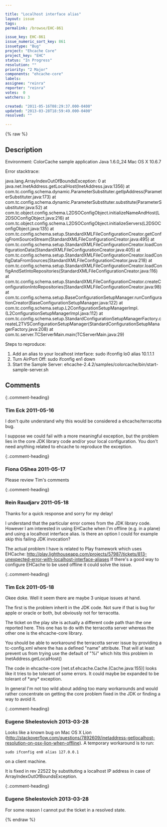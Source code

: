 ```yaml
---

title: "Localhost interface alias"
layout: issue
tags: 
permalink: /browse/EHC-861

issue_key: EHC-861
issue_numeric_sort_key: 861
issuetype: "Bug"
project: "Ehcache Core"
project_key: "EHC"
status: "In Progress"
resolution: ""
priority: "2 Major"
components: "ehcache-core"
labels: 
assignee: "reinra"
reporter: "reinra"
votes:  0
watchers: 3

created: "2011-05-16T08:29:37.000-0400"
updated: "2013-03-28T18:59:49.000-0400"
resolved: ""

---
```




{% raw %}



## Description

<div markdown="1" class="description">

Environment:
ColorCache sample application
Java 1.6.0\_24 
Mac OS X 10.6.7

Error stacktrace:

java.lang.ArrayIndexOutOfBoundsException: 0
	at java.net.InetAddress.getLocalHost(InetAddress.java:1356)
	at com.tc.config.schema.dynamic.ParameterSubstituter.getIpAddress(ParameterSubstituter.java:173)
	at com.tc.config.schema.dynamic.ParameterSubstituter.substitute(ParameterSubstituter.java:52)
	at com.tc.object.config.schema.L2DSOConfigObject.initializeNameAndHost(L2DSOConfigObject.java:216)
	at com.tc.object.config.schema.L2DSOConfigObject.initializeServers(L2DSOConfigObject.java:135)
	at com.tc.config.schema.setup.StandardXMLFileConfigurationCreator.getConfigFromSourceStream(StandardXMLFileConfigurationCreator.java:495)
	at com.tc.config.schema.setup.StandardXMLFileConfigurationCreator.loadConfigurationData(StandardXMLFileConfigurationCreator.java:405)
	at com.tc.config.schema.setup.StandardXMLFileConfigurationCreator.loadConfigDataFromSources(StandardXMLFileConfigurationCreator.java:218)
	at com.tc.config.schema.setup.StandardXMLFileConfigurationCreator.loadConfigAndSetIntoRepositories(StandardXMLFileConfigurationCreator.java:116)
	at com.tc.config.schema.setup.StandardXMLFileConfigurationCreator.createConfigurationIntoRepositories(StandardXMLFileConfigurationCreator.java:98)
	at com.tc.config.schema.setup.BaseConfigurationSetupManager.runConfigurationCreator(BaseConfigurationSetupManager.java:122)
	at com.tc.config.schema.setup.L2ConfigurationSetupManagerImpl.<init>(L2ConfigurationSetupManagerImpl.java:112)
	at com.tc.config.schema.setup.StandardConfigurationSetupManagerFactory.createL2TVSConfigurationSetupManager(StandardConfigurationSetupManagerFactory.java:208)
	at com.tc.server.TCServerMain.main(TCServerMain.java:29)

Steps to reproduce:

1. Add an alias to your localhost interface: sudo ifconfig lo0 alias 10.1.1.1
2. Turn AirPort Off: sudo ifconfig en1 down
3. Start the Sample Server: ehcache-2.4.2/samples/colorcache/bin/start-sample-server.sh


</div>

## Comments


{:.comment-heading}
### **Tim Eck** <span class="date">2011-05-16</span>

<div markdown="1" class="comment">

I don't quite understand why this would be considered a ehcache/terracotta bug. 

I suppose we could fail with a more meaningful exception, but the problem lies in the core JDK library code and/or your local configuration. You don't need anything related to ehcache to reproduce the exception. 



</div>


{:.comment-heading}
### **Fiona OShea** <span class="date">2011-05-17</span>

<div markdown="1" class="comment">

Please review Tim's comments

</div>


{:.comment-heading}
### **Rein Raudjarv** <span class="date">2011-05-18</span>

<div markdown="1" class="comment">

Thanks for a quick response and sorry for my delay!

I understand that the particular error comes from the JDK library code.
However I am interested in using EHCache when I'm offline (e.g. in a plane) and using a localhost interface alias.
Is there an option I could for example skip this failing JDK invocation?

The actual problem I have is related to Play framework which uses EHCache:
http://play.lighthouseapp.com/projects/57987/tickets/813-unexpected-error-with-localhost-interface-aliases 
If there's a good way to configure EHCache to be used offline it could solve the issue.

</div>


{:.comment-heading}
### **Tim Eck** <span class="date">2011-05-18</span>

<div markdown="1" class="comment">

Okee doke. Well it seem there are maybe 3 unique issues at hand. 

The first is the problem inherit in the JDK code. Not sure if that is bug for apple or oracle or both, but obviously not for terracotta.

The ticket on the play site is actually a different code path than the one reported here. This one has to do with the terracotta server whereas the other one is the ehcache-core library. 

You should be able to workaround the terracotta server issue by providing a tc-config.xml where the <server> has a defined "name" attribute. That will at least prevent us from trying use the default of "%i" which hits this problem in InetAddress.getLocalHost() 

The code in ehcache-core [net.sf.ehcache.Cache.<clinit>(Cache.java:155)] looks like it tries to be tolerant of some errors. It could maybe be expanded to be tolerant of \*any\* exception. 

In general I'm not too wild about adding too many workarounds and would rather concentrate on getting the core problem fixed in the JDK or finding a way to avoid it.  






</div>


{:.comment-heading}
### **Eugene Shelestovich** <span class="date">2013-03-28</span>

<div markdown="1" class="comment">

Looks like a known bug on Mac OS X Lion (http://stackoverflow.com/questions/7892609/inetaddress-getlocalhost-resolution-on-osx-lion-when-offline). 
A temporary workaround is to run:

```
sudo ifconfig en0 alias 127.0.0.1
```

on a client machine.

It is fixed in rev 22522 by substituting a localhost IP address in case of ArrayIndexOutOfBoundsException.

</div>


{:.comment-heading}
### **Eugene Shelestovich** <span class="date">2013-03-28</span>

<div markdown="1" class="comment">

For some reason I cannot put the ticket in a resolved state.

</div>



{% endraw %}
